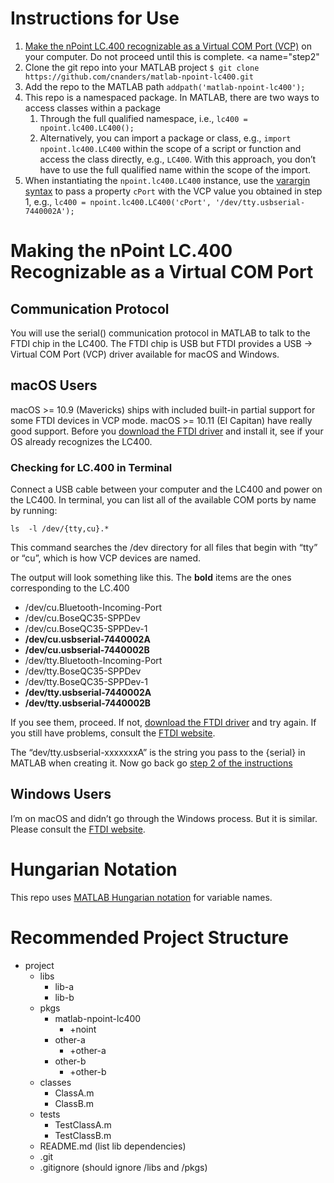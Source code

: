 # Instructions for Use

1. [Make the nPoint LC.400 recognizable as a Virtual COM Port (VCP)](#vcp) on your computer. Do not proceed until this is complete.
<a name="step2"</a>
2.  Clone the git repo into your MATLAB project `$ git clone https://github.com/cnanders/matlab-npoint-lc400.git`
3. Add the repo to the MATLAB path `addpath('matlab-npoint-lc400');`
4. This repo is a namespaced package.  In MATLAB, there are two ways to access classes within a package
    1. Through the full qualified namespace, i.e., `lc400 = npoint.lc400.LC400();`
    2. Alternatively, you can import a package or class, e.g., `import npoint.lc400.LC400` within the scope of a script or function and access the class directly, e.g., `LC400`.  With this approach, you don’t have to use the full qualified name within the scope of the import.
5. When instantiating the `npoint.lc400.LC400` instance, use the [varargin syntax](https://www.mathworks.com/help/matlab/ref/varargin.html) to pass a property `cPort` with the VCP value you obtained in step 1, e.g., `lc400 = npoint.lc400.LC400('cPort', '/dev/tty.usbserial-7440002A');`

<a name="vcp"></a>

# Making the nPoint LC.400 Recognizable as a Virtual COM Port

## Communication Protocol

You will use the serial() communication protocol in MATLAB to talk to the FTDI chip in the LC400.  The FTDI chip is USB but FTDI provides a USB -> Virtual COM Port (VCP) driver available for macOS and Windows. 

## macOS Users

macOS >= 10.9 (Mavericks) ships with included built-in partial support for some FTDI devices in VCP mode.  macOS >= 10.11 (El Capitan) have really good support.  Before you [download the FTDI driver](http://www.ftdichip.com/Drivers/VCP.htm) and install it, see if your OS already recognizes the LC400.

### Checking for LC.400 in Terminal

Connect a USB cable between your computer and the LC400 and power on the LC400. In terminal, you can list all of the available COM ports by name by running:

`ls  -l /dev/{tty,cu}.*`

This command searches the /dev directory for all files that begin with “tty” or “cu”, which is how VCP devices are named.  

The output will look something like this.  The **bold** items are the ones corresponding to the LC.400

* /dev/cu.Bluetooth-Incoming-Port
* /dev/cu.BoseQC35-SPPDev
* /dev/cu.BoseQC35-SPPDev-1
* **/dev/cu.usbserial-7440002A**
* **/dev/cu.usbserial-7440002B**
* /dev/tty.Bluetooth-Incoming-Port
* /dev/tty.BoseQC35-SPPDev
* /dev/tty.BoseQC35-SPPDev-1
* **/dev/tty.usbserial-7440002A**
* **/dev/tty.usbserial-7440002B**

If you see them, proceed.  If not, [download the FTDI driver](http://www.ftdichip.com/Drivers/VCP.htm) and try again.  If you still have problems, consult the [FTDI website](http://www.ftdichip.com/Drivers/VCP.htm).

The “dev/tty.usbserial-xxxxxxxA” is the string you pass to the {serial} in MATLAB when creating it.  Now go back go [step 2 of the instructions](#step2)

## Windows Users

I’m on macOS and didn’t go through the Windows process.  But it is similar.  Please consult the [FTDI website](http://www.ftdichip.com/Drivers/VCP.htm).



# Hungarian Notation

This repo uses [MATLAB Hungarian notation](https://github.com/cnanders/matlab-hungarian) for variable names.  

# Recommended Project Structure


* project
  * libs
    * lib-a
    * lib-b
  * pkgs
    * matlab-npoint-lc400
      * +noint
	* other-a
      * +other-a
	* other-b
      * +other-b
  * classes
    * ClassA.m
    * ClassB.m
  * tests
  	* TestClassA.m
  	* TestClassB.m
  * README.md (list lib dependencies)
  * .git
  * .gitignore (should ignore /libs and /pkgs)